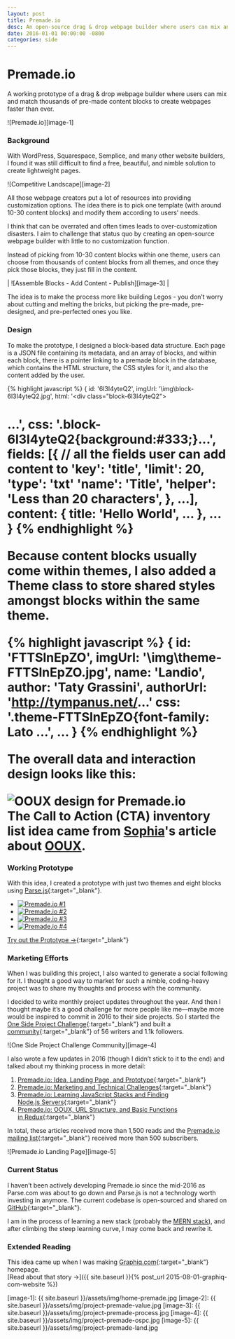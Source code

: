```yaml
---
layout: post
title: Premade.io
desc: An open-source drag & drop webpage builder where users can mix and match thousands of content blocks to create webpages faster than ever.
date: 2016-01-01 00:00:00 -0800
categories: side
---
```


# Premade.io

A working prototype of a drag & drop webpage builder where users can mix and match thousands of pre-made content blocks to create webpages faster than ever.

![Premade.io][image-1]

### Background

With WordPress, Squarespace, Semplice, and many other website builders, I found it was still difficult to find a free, beautiful, and nimble solution to create lightweight pages.

![Competitive Landscape][image-2]

All those webpage creators put a lot of resources into providing customization options. The idea there is to pick one template (with around 10-30 content blocks) and modify them according to users' needs.

I think that can be overrated and often times leads to over-customization disasters. I aim to challenge that status quo by creating an open-source webpage builder with little to no customization function.

Instead of picking from 10-30 content blocks within one theme, users can choose from thousands of content blocks from all themes, and once they pick those blocks, they just fill in the content.

| ![Assemble Blocks - Add Content - Publish][image-3] |

The idea is to make the process more like building Legos - you don’t worry about cutting and melting the bricks, but picking the pre-made, pre-designed, and pre-perfected ones you like. 

### Design

To make the prototype, I designed a block-based data structure. Each page is a <span class="small-caps">JSON</span> file containing its metadata, and an array of blocks, and within each block, there is a pointer linking to a premade block in the database, which contains the <span class="small-caps">HTML</span> structure, the <span class="small-caps">CSS</span> styles for it, and also the content added by the user.

{% highlight javascript %}
{
	id: '6l3I4yteQ2',
	imgUrl: '\img\block-6l3I4yteQ2.jpg',
	html: '<div class=\"block-6l3I4yteQ2\"><h1>...',
	css: '.block-6l3I4yteQ2{background:#333;}...',
	fields: [{ // all the fields user can add content to
	    'key': 'title',
	    'limit': 20,
	    'type': 'txt'
	    'name': 'Title',
	    'helper': 'Less than 20 characters',
	}, ...],
	content: {
	    title: 'Hello World',
	    ...
	}, 
	...
}
{% endhighlight %}

Because content blocks usually come within themes, I also added a Theme class to store shared styles amongst blocks within the same theme.

{% highlight javascript %}
{
	id: 'FTTSlnEpZO',
	imgUrl: '\img\theme-FTTSlnEpZO.jpg',
	name: 'Landio',
	author: 'Taty Grassini',
	authorUrl: 'http://tympanus.net/...'
	css: '.theme-FTTSlnEpZO{font-family: Lato ...',
	...
}
{% endhighlight %}

The overall data and interaction design looks like this: 

<div class="p">
    <img src="{{ site.baseurl }}/assets/img/project-premade-classes.jpg" alt="OOUX design for Premade.io">
    <div class="caption tc">
        The Call to Action (CTA) inventory list idea came from <a href="https://twitter.com/sophiavux" target="_blank">Sophia</a>'s article about <a href="http://alistapart.com/article/ooux-a-foundation-for-interaction-design" target="_blank">OOUX</a>.
    </div>
</div>

### Working Prototype

With this idea, I created a prototype with just two themes and eight blocks using [Parse.js][1]{:target="_blank"}. 

<div class="p unslider-shadow">
	<div class="unslider-instance unslider-premade">
		<ul>
			<li>
				<a href="http://premade.io/#/new" target="_blank">
					<img src="{{ site.baseurl }}/assets/img/project-premade-ux1.jpg" alt="Premade.io #1">
				</a>
			</li>
			<li>
				<a href="http://premade.io/#/new" target="_blank">
					<img src="{{ site.baseurl }}/assets/img/project-premade-ux2.jpg" alt="Premade.io #2">
				</a>
			</li>
			<li>
				<a href="http://premade.io/#/new" target="_blank">
					<img src="{{ site.baseurl }}/assets/img/project-premade-ux3.jpg" alt="Premade.io #3">
				</a>
			</li>
			<li>
				<a href="http://premade.io/#/new" target="_blank">
					<img src="{{ site.baseurl }}/assets/img/project-premade-ux4.jpg" alt="Premade.io #4">
				</a>
			</li>
		</ul>
	</div>
</div>

[Try out the Prototype &rarr;](http://premade.io/#/new){:target="_blank"}

### Marketing Efforts

When I was building this project, I also wanted to generate a social following for it. I thought a good way to market for such a nimble, coding-heavy project was to share my thoughts and process with the community.

I decided to write monthly project updates throughout the year. And then I thought maybe it’s a good challenge for more people like me—maybe more would be inspired to commit in 2016 to their side projects. So I started the [One Side Project Challenge][4]{:target="_blank"} and built a [community][5]{:target="_blank"} of 56 writers and 1.1k followers.

![One Side Project Challenge Community][image-4]

I also wrote a few updates in 2016 (though I didn’t stick to it to the end) and talked about my thinking process in more detail:

1. [Premade.io: Idea, Landing Page, and Prototype][6]{:target="_blank"}
2. [Premade.io: Marketing and Technical Challenges][7]{:target="_blank"}
3. [Premade.io: Learning JavaScript Stacks and Finding Node.js Servers][8]{:target="_blank"}
4. [Premade.io: OOUX, URL Structure, and Basic Functions in Redux][9]{:target="_blank"}

In total, these articles received more than 1,500 reads and the [Premade.io mailing list][10]{:target="_blank"} received more than 500 subscribers.

![Premade.io Landing Page][image-5]

### Current Status

I haven’t been actively developing Premade.io since the mid-2016 as Parse.com was about to go down and Parse.js is not a technology worth investing in anymore. The current codebase is open-sourced and shared on [GitHub][11]{:target="_blank"}.

I am in the process of learning a new stack (probably the <a href="http://mern.io/" target="_blank"><span class="small-caps">MERN</span> stack</a>), and after climbing the steep learning curve, I may come back and rewrite it.

### Extended Reading

This idea came up when I was making [Graphiq.com][12]{:target="_blank"} homepage.<br>
[Read about that story &#8594;]({{ site.baseurl }}{% post_url 2015-08-01-graphiq-com-website %})

[1]:	https://github.com/ParsePlatform/Parse-SDK-JS
[3]:	http://parse.com/
[4]:	https://medium.com/the-mission/the-one-side-project-per-year-challenge-fa3c64a48da6
[5]:	https://medium.com/one-side-project-challenge
[6]:	https://medium.com/one-side-project-challenge/premade-io-idea-landing-page-and-prototype-b88f8eb1e05c
[7]:	https://medium.com/one-side-project-challenge/premade-io-just-keep-going-48efe32a7222
[8]:	https://medium.com/one-side-project-challenge/premade-io-learning-javascript-stacks-and-finding-node-js-servers-97a97dc7a36d
[9]:	https://medium.com/one-side-project-challenge/premade-io-ooux-url-structure-and-basic-functions-in-redux-90784b295e10
[10]:	http://premade.io/
[11]:	https://github.com/Premade/premade.github.io
[12]:	http://graphiq.com

[image-1]:	{{ site.baseurl }}/assets/img/home-premade.jpg
[image-2]:	{{ site.baseurl }}/assets/img/project-premade-value.jpg
[image-3]:	{{ site.baseurl }}/assets/img/project-premade-process.jpg
[image-4]:	{{ site.baseurl }}/assets/img/project-premade-ospc.jpg
[image-5]:	{{ site.baseurl }}/assets/img/project-premade-land.jpg